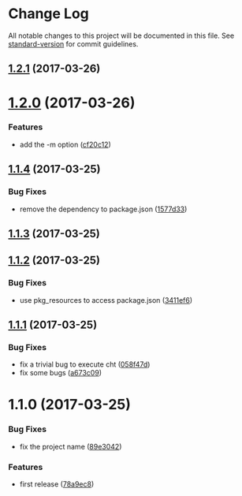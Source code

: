 # Change Log

All notable changes to this project will be documented in this file. See [standard-version](https://github.com/conventional-changelog/standard-version) for commit guidelines.

<a name="1.2.1"></a>
## [1.2.1](https://github.com/suzuki-shunsuke/cht/compare/v1.2.0...v1.2.1) (2017-03-26)



<a name="1.2.0"></a>
# [1.2.0](https://github.com/suzuki-shunsuke/cht/compare/v1.1.4...v1.2.0) (2017-03-26)


### Features

* add the -m option ([cf20c12](https://github.com/suzuki-shunsuke/cht/commit/cf20c12))



<a name="1.1.4"></a>
## [1.1.4](https://github.com/suzuki-shunsuke/cht/compare/v1.1.3...v1.1.4) (2017-03-25)


### Bug Fixes

* remove the dependency to package.json ([1577d33](https://github.com/suzuki-shunsuke/cht/commit/1577d33))



<a name="1.1.3"></a>
## [1.1.3](https://github.com/suzuki-shunsuke/cht/compare/v1.1.2...v1.1.3) (2017-03-25)



<a name="1.1.2"></a>
## [1.1.2](https://github.com/suzuki-shunsuke/cht/compare/v1.1.1...v1.1.2) (2017-03-25)


### Bug Fixes

* use pkg_resources to access package.json ([3411ef6](https://github.com/suzuki-shunsuke/cht/commit/3411ef6))



<a name="1.1.1"></a>
## [1.1.1](https://github.com/suzuki-shunsuke/cht/compare/v1.1.0...v1.1.1) (2017-03-25)


### Bug Fixes

* fix a trivial bug to execute cht ([058f47d](https://github.com/suzuki-shunsuke/cht/commit/058f47d))
* fix some bugs ([a673c09](https://github.com/suzuki-shunsuke/cht/commit/a673c09))



<a name="1.1.0"></a>
# 1.1.0 (2017-03-25)


### Bug Fixes

* fix the project name ([89e3042](https://github.com/suzuki-shunsuke/cht/commit/89e3042))


### Features

* first release ([78a9ec8](https://github.com/suzuki-shunsuke/cht/commit/78a9ec8))
